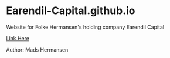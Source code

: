 # Earendil-Capital.github.io
Website for Folke Hermansen's holding company Earendil Capital

[Link Here](https://earendilcapital.no/)

Author: Mads Hermansen
